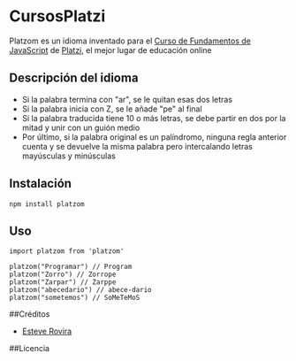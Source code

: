 # CursosPlatzi

Platzom es un idioma inventado para el [Curso de Fundamentos de JavaScript](https://platzi.com/js) de [Platzi](https://platzi.com), el mejor lugar de educación online

## Descripción del idioma

- Si la palabra termina con "ar", se le quitan esas dos letras
- Si la palabra inicia con Z, se le añade "pe" al final
- Si la palabra traducida tiene 10 o más letras, se debe partir en dos por la mitad y unir con un guión medio
- Por último, si la palabra original es un palíndromo, ninguna regla anterior cuenta y se devuelve la misma palabra pero intercalando letras mayúsculas y minúsculas

## Instalación

```
npm install platzom
```

## Uso

```
import platzom from 'platzom'

platzom("Programar") // Program
platzom("Zorro") // Zorrope
platzom("Zarpar") // Zarppe
platzom("abecedario") // abece-dario
platzom("sometemos") // SoMeTeMoS
```

##Créditos

- [Esteve Rovira](https://www.linkedin.com/in/esteve-rovira-majoral-5607ab82/?midToken=AQHysJSYkF_OOw&trk=eml-jobs_jymbii_digest-header-46-profile&trkEmail=eml-jobs_jymbii_digest-header-46-profile-null-4ve7a0%7Ej6cjdb09%7Ec4-null-neptune%2Fprofile%7Evanity%2Eview&lipi=urn%3Ali%3Apage%3Aemail_jobs_jymbii_digest%3BwnApzznXTAa81R%2BWnjprNg%3D%3D)

##Licencia

